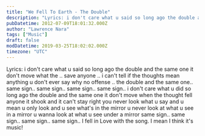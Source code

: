 ```yaml
---
title: "We Fell To Earth - The Double"
description: "Lyrics: i don't care what u said so long ago the double and the same one it don't move what the .. save anyone .. i can't tell if the thoughts mean anything u d..."
pubDatetime: 2012-07-09T18:01:32.000Z
author: "Lawrence Nara"
tags: ["Music"]
draft: false
modDatetime: 2019-03-25T18:02:02.000Z
timezone: "UTC"
---
```


Lyrics: i don't care what u said so long ago the double and the same one it don't move what the .. save anyone .. i can't tell if the thoughts mean anything u don't ever say why no offense .. the double and the same one.. same sign.. same sign.. same sign.. same sign.. i don't care what u did so long ago the double and the same one it don't move when the thought fell anyone it shook and it can't stay right you never look what u say and u mean u only look and u see what's in the mirror u never look at what u see in a mirror u wanna look at what u see under a mirror same sign.. same sign.. same sign.. same sign.. I fell in Love with the song. I mean I think it's music!